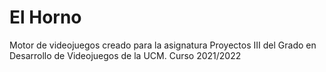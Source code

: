 # El Horno

Motor de videojuegos creado para la asignatura Proyectos III del Grado en Desarrollo de Videojuegos de la UCM. Curso 2021/2022

